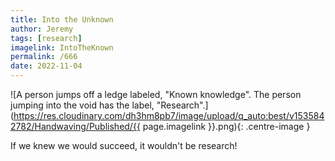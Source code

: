 ```yaml
---
title: Into the Unknown
author: Jeremy
tags: [research]
imagelink: IntoTheKnown
permalink: /666
date: 2022-11-04
---
```


![A person jumps off a ledge labeled, "Known knowledge". The person jumping into the void has the label, "Research".](https://res.cloudinary.com/dh3hm8pb7/image/upload/q_auto:best/v1535842782/Handwaving/Published/{{ page.imagelink }}.png){: .centre-image }

If we knew we would succeed, it wouldn't be research!
